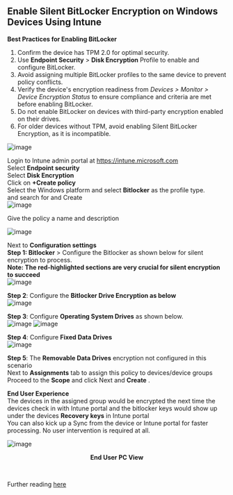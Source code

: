 ## **Enable Silent BitLocker Encryption on Windows Devices Using Intune**

**Best Practices for Enabling BitLocker**

1. Confirm the device has TPM 2.0 for optimal security.<br />
2. Use **Endpoint Security** > **Disk Encryption** Profile to enable and configure BitLocker.<br />
3. Avoid assigning multiple BitLocker profiles to the same device to prevent policy conflicts.<br />
4. Verify the device's encryption readiness from *Devices > Monitor > Device Encryption Status* to ensure compliance and criteria are met before enabling BitLocker.<br />
5. Do not enable BitLocker on devices with third-party encryption enabled on their drives.<br />
6. For older devices without TPM, avoid enabling Silent BitLocker Encryption, as it is incompatible.<br />
 
 ![image](https://github.com/user-attachments/assets/d3ddda5c-0e18-4091-9039-f242a2d7c724)


Login to Intune admin portal at https://intune.microsoft.com<br />
Select **Endpoint security**<br />
Select **Disk Encryption** <br />
Click on **+Create policy** <br />
Select the Windows platform and select **Bitlocker** as the profile type.</br> and search for and Create<br />
![image](https://github.com/user-attachments/assets/c5e79842-c290-4cc2-9ff8-9833d612becc)

Give the policy a name and description<br />

![image](https://github.com/user-attachments/assets/7fc781b6-44be-4aea-9d5d-fb1d0a055814)

Next to **Configuration settings** <br />
**Step 1: Bitlocker** > Configure the Bitlocker as shown below for silent encryption to process.<br />
**Note: The red-highlighted sections are very crucial for silent encryption to succeed** <br />
![image](https://github.com/user-attachments/assets/b961611d-c593-4cad-ad93-abf29146646f)

**Step 2**: Configure the **Bitlocker Drive Encryption as below**<br />
![image](https://github.com/user-attachments/assets/dac164db-ee7b-4d8d-b131-d3486783c2c5)<br />

**Step 3**: Configure **Operating System Drives** as shown below.<br />
![image](https://github.com/user-attachments/assets/76e41401-1497-47cc-8d89-1bd6d02869b3)
![image](https://github.com/user-attachments/assets/18c6005a-bf0c-4183-b876-8c7a9951d71f)

**Step 4**: Configure **Fixed Data Drives**<br />
![image](https://github.com/user-attachments/assets/91fa3554-8c37-499a-a6cf-6bed5f4b95f6)

**Step 5**: The **Removable Data Drives** encryption not configured in this scenario<br />
Next to **Assignments** tab to assign this policy to devices/device groups<br />
Proceed to the **Scope** and click Next and **Create**
.<br />

**End User Experience**<br />
The devices in the assigned group would be encrypted the next time the devices check in with Intune portal and the bitlocker keys would show up under the devices **Recovery keys** in Intune portal<br />
You can also kick up a Sync from the device or Intune portal for faster processing. No user intervention is required at all. <br />

![image](https://github.com/user-attachments/assets/78bd252f-b8ac-4827-b5f7-14e5a51ffce4)
 <p align="center">
<b>End User PC View</b>
</p>
<br />





<p align="center">
<b></b>
</p>

Further reading [here](https://learn.microsoft.com/en-us/mem/intune/protect/encrypt-devices/)

